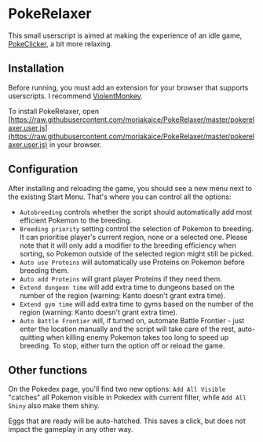 # PokeRelaxer

This small userscript is aimed at making the experience of an idle game, [PokeClicker](https://www.pokeclicker.com/), a bit more relaxing.

## Installation

Before running, you must add an extension for your browser that supports userscripts. I recommend [ViolentMonkey](https://violentmonkey.github.io/).

To install PokeRelaxer, open
[https://raw.githubusercontent.com/moriakaice/PokeRelaxer/master/pokerelaxer.user.js](https://raw.githubusercontent.com/moriakaice/PokeRelaxer/master/pokerelaxer.user.js)
in your browser.

## Configuration

After installing and reloading the game, you should see a new menu next to the existing Start Menu. That's where you can control all the options:

- `Autobreeding` controls whether the script should automatically add most efficient Pokemon to the breeding.
- `Breeding priority` setting control the selection of Pokemon to breeding. It can prioritise player's current region, none or a selected one. Please note that
  it will only add a modifier to the breeding efficiency when sorting, so Pokemon outside of the selected region might still be picked.
- `Auto use Proteins` will automatically use Proteins on Pokemon before breeding them.
- `Auto add Proteins` will grant player Proteins if they need them.
- `Extend dungeon time` will add extra time to dungeons based on the number of the region (warning: Kanto doesn't grant extra time).
- `Extend gym time` will add extra time to gyms based on the number of the region (warning: Kanto doesn't grant extra time).
- `Auto Battle Frontier` will, if turned on, automate Battle Frontier - just enter the location manually and the script will take care of the rest,
  auto-quitting when killing enemy Pokemon takes too long to speed up breeding. To stop, either turn the option off or reload the game.

## Other functions

On the Pokedex page, you'll find two new options: `Add All Visible` "catches" all Pokemon visible in Pokedex with current filter, while `Add All Shiny` also
make them shiny.

Eggs that are ready will be auto-hatched. This saves a click, but does not impact the gameplay in any other way.
